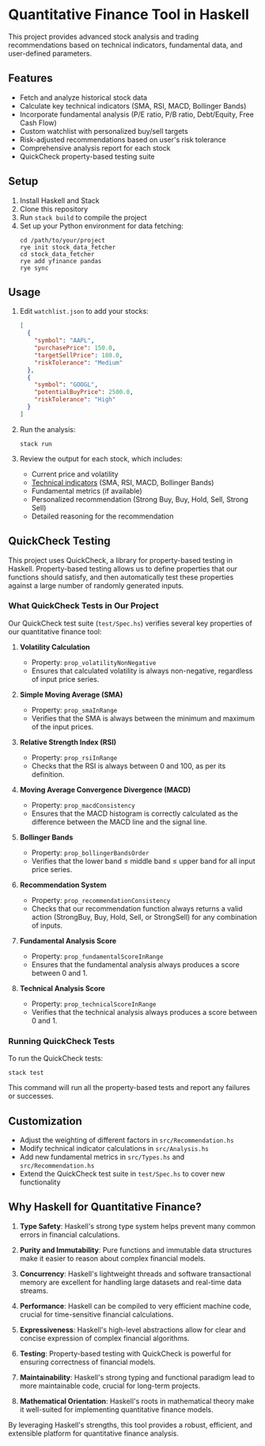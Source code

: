 # Quantitative Finance Tool in Haskell

This project provides advanced stock analysis and trading recommendations based on technical indicators, fundamental data, and user-defined parameters.

## Features

- Fetch and analyze historical stock data
- Calculate key technical indicators (SMA, RSI, MACD, Bollinger Bands)
- Incorporate fundamental analysis (P/E ratio, P/B ratio, Debt/Equity, Free Cash Flow)
- Custom watchlist with personalized buy/sell targets
- Risk-adjusted recommendations based on user's risk tolerance
- Comprehensive analysis report for each stock
- QuickCheck property-based testing suite

## Setup

1. Install Haskell and Stack
2. Clone this repository
3. Run `stack build` to compile the project
4. Set up your Python environment for data fetching:
   ```
   cd /path/to/your/project
   rye init stock_data_fetcher
   cd stock_data_fetcher
   rye add yfinance pandas
   rye sync
   ```

## Usage

1. Edit `watchlist.json` to add your stocks:
   ```json
   [
     {
       "symbol": "AAPL",
       "purchasePrice": 150.0,
       "targetSellPrice": 180.0,
       "riskTolerance": "Medium"
     },
     {
       "symbol": "GOOGL",
       "potentialBuyPrice": 2500.0,
       "riskTolerance": "High"
     }
   ]
   ```

2. Run the analysis:
   ```
   stack run
   ```

3. Review the output for each stock, which includes:
   - Current price and volatility
   - [Technical indicators](https://medium.com/@redsword_23261/rsi-macd-bollinger-bands-and-volume-based-hybrid-trading-strategy-fb1ecfd58e1b) (SMA, RSI, MACD, Bollinger Bands)
   - Fundamental metrics (if available)
   - Personalized recommendation (Strong Buy, Buy, Hold, Sell, Strong Sell)
   - Detailed reasoning for the recommendation

## QuickCheck Testing

This project uses QuickCheck, a library for property-based testing in Haskell. Property-based testing allows us to define properties that our functions should satisfy, and then automatically test these properties against a large number of randomly generated inputs.

### What QuickCheck Tests in Our Project

Our QuickCheck test suite (`test/Spec.hs`) verifies several key properties of our quantitative finance tool:

1. **Volatility Calculation**
   - Property: `prop_volatilityNonNegative`
   - Ensures that calculated volatility is always non-negative, regardless of input price series.

2. **Simple Moving Average (SMA)**
   - Property: `prop_smaInRange`
   - Verifies that the SMA is always between the minimum and maximum of the input prices.

3. **Relative Strength Index (RSI)**
   - Property: `prop_rsiInRange`
   - Checks that the RSI is always between 0 and 100, as per its definition.

4. **Moving Average Convergence Divergence (MACD)**
   - Property: `prop_macdConsistency`
   - Ensures that the MACD histogram is correctly calculated as the difference between the MACD line and the signal line.

5. **Bollinger Bands**
   - Property: `prop_bollingerBandsOrder`
   - Verifies that the lower band ≤ middle band ≤ upper band for all input price series.

6. **Recommendation System**
   - Property: `prop_recommendationConsistency`
   - Checks that our recommendation function always returns a valid action (StrongBuy, Buy, Hold, Sell, or StrongSell) for any combination of inputs.

7. **Fundamental Analysis Score**
   - Property: `prop_fundamentalScoreInRange`
   - Ensures that the fundamental analysis always produces a score between 0 and 1.

8. **Technical Analysis Score**
   - Property: `prop_technicalScoreInRange`
   - Verifies that the technical analysis always produces a score between 0 and 1.

### Running QuickCheck Tests

To run the QuickCheck tests:

```
stack test
```

This command will run all the property-based tests and report any failures or successes.

## Customization

- Adjust the weighting of different factors in `src/Recommendation.hs`
- Modify technical indicator calculations in `src/Analysis.hs`
- Add new fundamental metrics in `src/Types.hs` and `src/Recommendation.hs`
- Extend the QuickCheck test suite in `test/Spec.hs` to cover new functionality

## Why Haskell for Quantitative Finance?

1. **Type Safety**: Haskell's strong type system helps prevent many common errors in financial calculations.

2. **Purity and Immutability**: Pure functions and immutable data structures make it easier to reason about complex financial models.

3. **Concurrency**: Haskell's lightweight threads and software transactional memory are excellent for handling large datasets and real-time data streams.

4. **Performance**: Haskell can be compiled to very efficient machine code, crucial for time-sensitive financial calculations.

5. **Expressiveness**: Haskell's high-level abstractions allow for clear and concise expression of complex financial algorithms.

6. **Testing**: Property-based testing with QuickCheck is powerful for ensuring correctness of financial models.

7. **Maintainability**: Haskell's strong typing and functional paradigm lead to more maintainable code, crucial for long-term projects.

8. **Mathematical Orientation**: Haskell's roots in mathematical theory make it well-suited for implementing quantitative finance models.

By leveraging Haskell's strengths, this tool provides a robust, efficient, and extensible platform for quantitative finance analysis.